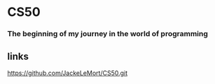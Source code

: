 # CS50
### The beginning of my journey in the world of programming

## links

https://github.com/JackeLeMort/CS50.git

